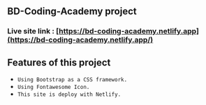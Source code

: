 ## BD-Coding-Academy project

### Live site link : [https://bd-coding-academy.netlify.app](https://bd-coding-academy.netlify.app/)

## Features of this project
* `Using Bootstrap as a CSS framework.`
* `Using Fontawesome Icon.`
* `This site is deploy with Netlify.`